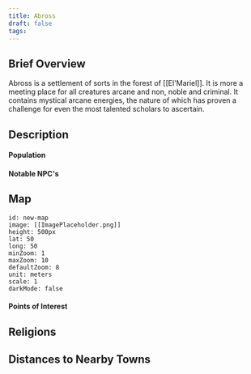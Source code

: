 ```yaml
---
title: Abross
draft: false
tags:
---
```

## Brief Overview 

Abross is a settlement of sorts in the forest of [[El'Mariel]]. It is more a meeting place for all creatures arcane and non, noble and criminal. It contains mystical arcane energies, the nature of which has proven a challenge for even the most talented scholars to ascertain.
## Description

#### Population

#### Notable NPC's

## Map
```leaflet 
id: new-map 
image: [[ImagePlaceholder.png]] 
height: 500px 
lat: 50 
long: 50 
minZoom: 1 
maxZoom: 10 
defaultZoom: 8
unit: meters 
scale: 1 
darkMode: false
```
#### Points of Interest 

## Religions

## Distances to Nearby Towns


